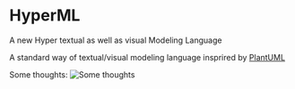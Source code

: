 # HyperML
A new Hyper textual as well as visual Modeling Language 

A standard way of textual/visual modeling language insprired by [PlantUML](https://plantuml.com/)

Some thoughts:
![Some thoughts](https://github.com/EAzari/HyperML/blob/master/HyperML-test.png)
